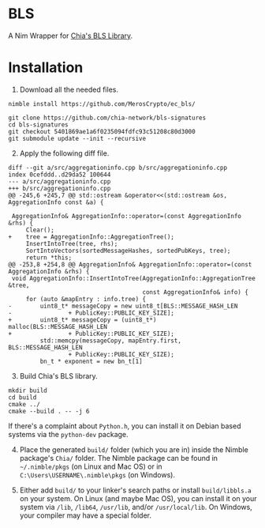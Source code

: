 # BLS

A Nim Wrapper for [Chia's BLS Library](https://github.com/chia-network/bls-signatures).

# Installation

1) Download all the needed files.
```
nimble install https://github.com/MerosCrypto/ec_bls/

git clone https://github.com/chia-network/bls-signatures
cd bls-signatures
git checkout 5401869ae1a6f0235094fdfc93c51208c80d3000
git submodule update --init --recursive
```

2) Apply the following diff file.
```
diff --git a/src/aggregationinfo.cpp b/src/aggregationinfo.cpp
index 0cefddd..d29da52 100644
--- a/src/aggregationinfo.cpp
+++ b/src/aggregationinfo.cpp
@@ -245,6 +245,7 @@ std::ostream &operator<<(std::ostream &os, AggregationInfo const &a) {

 AggregationInfo& AggregationInfo::operator=(const AggregationInfo &rhs) {
     Clear();
+    tree = AggregationInfo::AggregationTree();
     InsertIntoTree(tree, rhs);
     SortIntoVectors(sortedMessageHashes, sortedPubKeys, tree);
     return *this;
@@ -253,8 +254,8 @@ AggregationInfo& AggregationInfo::operator=(const AggregationInfo &rhs) {
 void AggregationInfo::InsertIntoTree(AggregationInfo::AggregationTree &tree,
                                      const AggregationInfo& info) {
     for (auto &mapEntry : info.tree) {
-        uint8_t* messageCopy = new uint8_t[BLS::MESSAGE_HASH_LEN
-                + PublicKey::PUBLIC_KEY_SIZE];
+        uint8_t* messageCopy = (uint8_t*) malloc(BLS::MESSAGE_HASH_LEN
+                + PublicKey::PUBLIC_KEY_SIZE);
         std::memcpy(messageCopy, mapEntry.first, BLS::MESSAGE_HASH_LEN
                 + PublicKey::PUBLIC_KEY_SIZE);
         bn_t * exponent = new bn_t[1]
 ```

3) Build Chia's BLS library.
```
mkdir build
cd build
cmake ../
cmake --build . -- -j 6
```
If there's a complaint about `Python.h`, you can install it on Debian based systems via the `python-dev` package.

4) Place the generated `build/` folder (which you are in) inside the Nimble package's `Chia/` folder. The Nimble package can be found in `~/.nimble/pkgs` (on Linux and Mac OS) or in `C:\Users\USERNAME\.nimble\pkgs` (on Windows).

5) Either add `build/` to your linker's search paths or install `build/libbls.a` on your system. On Linux (and maybe Mac OS), you can install it on your system via `/lib`, `/lib64`, `/usr/lib`, and/or `/usr/local/lib`. On Windows, your compiler may have a special folder.
